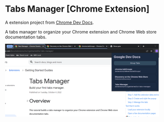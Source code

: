 # Tabs Manager [Chrome Extension]

A extension project from [Chrome Dev Docs](https://developer.chrome.com/docs/extensions/mv3/getstarted/tut-tabs-manager/).

A tabs manager to organize your Chrome extension and Chrome Web store documentation tabs.

<p align="center">
  <img alt="License" src="../.github/tabs-manager-example.png?style=flat">
</p>